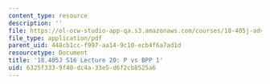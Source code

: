 ```yaml
---
content_type: resource
description: ''
file: https://ol-ocw-studio-app-qa.s3.amazonaws.com/courses/18-405j-advanced-complexity-theory-spring-2016/6325f3339f40dc4a33e5d6f2cb8525a6_MIT18_405JS16_P_vs_BPP1.pdf
file_type: application/pdf
parent_uid: 448cb1cc-f997-aa14-9c10-ecb4f6a7ad1d
resourcetype: Document
title: '18.405J S16 Lecture 20: P vs BPP 1'
uid: 6325f333-9f40-dc4a-33e5-d6f2cb8525a6
---
```

